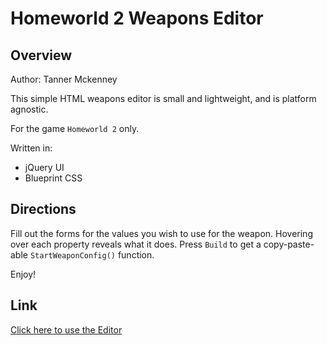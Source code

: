 # Homeworld 2 Weapons Editor

## Overview

Author: Tanner Mckenney

This simple HTML weapons editor is small and lightweight, and is platform agnostic. 

For the game `Homeworld 2` only.    

Written in: 

- jQuery UI
- Blueprint CSS

## Directions

Fill out the forms for the values you wish to use for the weapon. Hovering over each property reveals what it does.  Press `Build` to get a copy-paste-able `StartWeaponConfig()` function. 

Enjoy!

## Link 
[Click here to use the Editor](https://tdmckenney0.github.io/hw2-html-script-studio/)